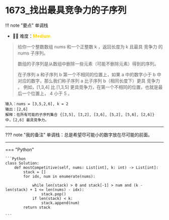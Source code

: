 # 1673_找出最具竞争力的子序列

<!-- 所有文件名必须是该题目的英文名 -->

!!! note "要点"
    <!-- 这里记载考察的数据结构、算法等 -->
    单调栈

- 🔑🔑 难度：<span style = "color:gold; font-weight:bold">Medium</span>
<!-- <span style = "color:gold; font-weight:bold">Medium</span> 中等 -->
<!-- <span style = "color:crisma; font-weight:bold">High</span> 困难 -->
<!-- <span style = "color:Green; font-weight:bold">Easy</span> 简单 -->

<!-- 题目简介 -->

>
> 给你一个整数数组 nums 和一个正整数 k ，返回长度为 k 且最具 竞争力 的 nums 子序列。
> 
> 
> 数组的子序列是从数组中删除一些元素（可能不删除元素）得到的序列。
> 
> 在子序列 a 和子序列 b 第一个不相同的位置上，如果 a 中的数字小于 b 中对应的数字，那么我们称子序列 a 比子序列 b（相同长度下）更具 竞争力 。 例如，[1,3,4] 比 [1,3,5] 更具竞争力，在第一个不相同的位置，也就是最后一个位置上， 4 小于 5 。



```
输入：nums = [3,5,2,6], k = 2
输出：[2,6]
解释：在所有可能的子序列集合 {[3,5], [3,2], [3,6], [5,2], [5,6], [2,6]} 中，[2,6] 最具竞争力。

```

------

??? note "我的备注"
    单调栈：总是希望尽可能小的数字放在尽可能的前面。
    
-------------

=== "Python"

    ```Python
    class Solution:
        def mostCompetitive(self, nums: List[int], k: int) -> List[int]:
            stack = []
            for idx, num in enumerate(nums):
            
                while len(stack) > 0 and stack[-1] > num and (k - len(stack) + 1 <= len(nums) - idx):
                    stack.pop()
                if len(stack) < k:
                    stack.append(num)
            return stack
    
    ```

